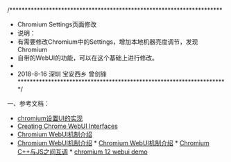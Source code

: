 /**********************************************************************
* Chromium Settings页面修改
* 说明：
* 有需要修改Chromium中的Settings，增加本地机器亮度调节，发现Chromium
* 自带的WebUI的功能，可以在这个基础上进行修改。
*
* 2018-8-16 深圳 宝安西乡 曾剑锋
*********************************************************************/

一、参考文档：
* [chromium设置UI的实现](https://blog.csdn.net/ljm198745/article/details/41694089)
* [Creating Chrome WebUI Interfaces](http://www.chromium.org/developers/webui)
* [Chromium WebUI机制介绍](http://blog.gclxry.com/chromium-webui/)
* [Chromium WebUI机制介绍](https://blog.csdn.net/u010727765/article/details/77676833) * [Chromium WebUI机制介绍](http://gclxry.com/chromium-webui/) * [Chromium C++与JS之间互调](http://whysodiao.com/chromium/chromium-c-plus-plus-and-js-invoke/) * [chromium 12 webui demo](https://blog.csdn.net/longji/article/details/81916609)